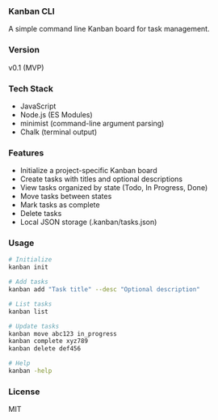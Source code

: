 ### Kanban CLI

A simple command line Kanban board for task management. 

### Version 

v0.1 (MVP)

### Tech Stack 

- JavaScript 
- Node.js (ES Modules)
- minimist (command-line argument parsing)
- Chalk (terminal output)

### Features 

- Initialize a project-specific Kanban board
- Create tasks with titles and optional descriptions
- View tasks organized by state (Todo, In Progress, Done)
- Move tasks between states
- Mark tasks as complete
- Delete tasks
- Local JSON storage (.kanban/tasks.json)

### Usage

```bash
# Initialize
kanban init

# Add tasks
kanban add "Task title" --desc "Optional description"

# List tasks
kanban list

# Update tasks
kanban move abc123 in_progress
kanban complete xyz789
kanban delete def456

# Help 
kanban -help
```

### License 

MIT